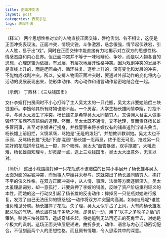 ```yaml
---
title: 正面冲突法
layout: post
categories: 表现手法
tags: 表现手法
---
```


〔释义〕 两个思想性格对立的人物直接正面交锋，唇枪舌剑、各不相让，这便是正面冲突表现法。正面冲突，情境尖锐，斗争激烈，悬念很强，情节起伏跌宕，引人人胜，易于出“戏”。同时在正面交锋中能直接有力地揭示对立双方的思想性格、情感态度和内心世界。但正面冲突并不等于一味地辩论、争吵，而是以人物各自的思想、心理逻辑为依据，有发展、有层次地展开性格冲突。因为戏剧冲突的发展不是直线上升的，而是迂回曲折、循环往复、逐步上升的，没有变化和发展的冲突，不能构成戏剧冲突。所以，安排人物间正面冲突时，要通过外部动作的变化将内心活动的发展表现出来，使形体动作、内心动作和语言动作紧密地结合在一起。

〔示例〕 丁西林：《三块钱国币》

女仆李嫂打扫房间时不小心打碎了主人吴太太的一只花瓶，吴太太非要她赔偿三块钱国币。李嫂倾其所有财物也赔不起。一个房客，大学生杨长雄同情李嫂，打抱不平，与吴太太发生了冲突。杨长雄先是希望吴太太同情穷人，又讲佣人替主人做事毁坏了东西不应赔偿的道理。然而，吴太太既不通情，又不达理，反而责怪杨长雄多管闲事，甚至对李嫂进行搜身，并找警察来将李嫂仅有的铺盖送到当铺去典当。杨长雄上前阻拦，义愤填膺，骂她是“无耻的泼妇”，并想教训教训她。吴太太也不示弱，反骂杨长雄“无耻!下流!混蛋!”杨长雄一忍再忍，终于忍无可忍，抢过另一只完好的花瓶拼命往地上一掷，摔个粉碎。吴太太“血管暴涨，双手撑腰”，大吼责难，杨长雄自知理亏，却灵犀一点，送上三块钱国币。吴太太大出意外，无言以对。

〔简析〕 这出小戏围绕打碎一只花瓶该不该赔偿的日常小事展开了杨长雄与吴太太面对面的尖锐冲突，而当事人李嫂并未参与，这就突出了杨长雄同情穷人、抱打不平的侠义性格。在双方正面冲突中，从人情、事理、法律等方面逐层深入，吴太太虽理屈词穷，却一意孤行，非要典押了李嫂的铺盖，反映了资产阶级重利轻义的本性。而她的这一行动又引起了杨长雄的反击动作：摔掉另一只花瓶对她进行报复，发泄了自己无法压抑的愤怒!这一动作将双方冲突逼向高潮。如何结局呢?谁胜谁负难见分晓。杨长雄摔了花瓶，失了理，吴太太似乎占了上风，大有向杨长雄发起总攻的气势。杨长雄在处于劣势之际，却灵机一动，用了“以子之矛攻子之盾”的策略，赔她三块钱国币，造成奇峰突起，将她逼到无法再还击的死角里去，对她是个极大的讽刺。这场正面交锋层层递进，曲折多变，动作、语言与内心活动密切配合，不但刻画两个人的思想性格，而且颇有情趣，令人思索其中的深意。 